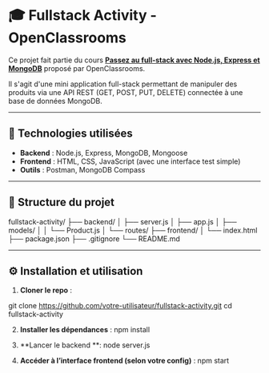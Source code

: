 # 🎓 Fullstack Activity - OpenClassrooms

Ce projet fait partie du cours [**Passez au full-stack avec Node.js, Express et MongoDB**](https://openclassrooms.com/fr/courses/6390246-passez-au-full-stack-avec-node.js-express-et-mongodb) proposé par OpenClassrooms.

Il s'agit d'une mini application full-stack permettant de manipuler des produits via une API REST (GET, POST, PUT, DELETE) connectée à une base de données MongoDB.

---

## 🚀 Technologies utilisées

- **Backend** : Node.js, Express, MongoDB, Mongoose
- **Frontend** : HTML, CSS, JavaScript (avec une interface test simple)
- **Outils** : Postman, MongoDB Compass

---

## 📁 Structure du projet

fullstack-activity/
├── backend/
│ ├── server.js
│ ├── app.js
│ ├── models/
│ │ └── Product.js
│ └── routes/
├── frontend/
│ └── index.html
├── package.json
├── .gitignore
└── README.md



---

## ⚙️ Installation et utilisation

1. **Cloner le repo** :

git clone https://github.com/votre-utilisateur/fullstack-activity.git
cd fullstack-activity

2. **Installer les dépendances** :
npm install

3. **Lancer le backend **:
node server.js

4. **Accéder à l’interface frontend (selon votre config)** :
npm start
